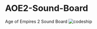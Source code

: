 AOE2-Sound-Board
================

Age of Empires 2 Sound Board
![codeship](https://www.codeship.io/projects/ccc33a30-8db9-0131-dddf-3eeacce4e082/status)
